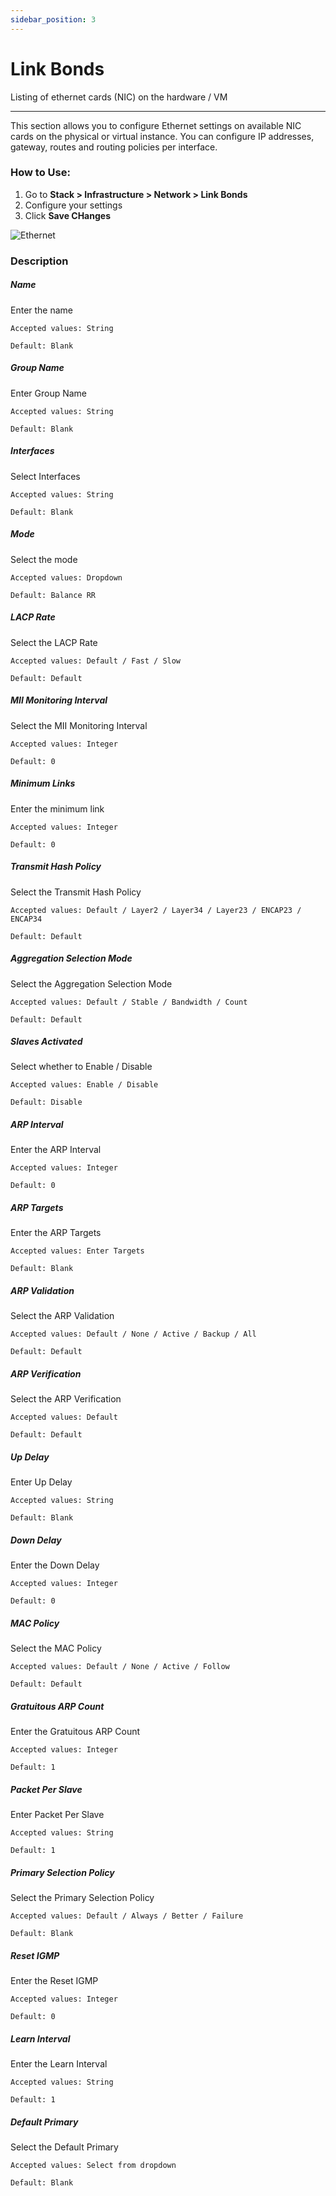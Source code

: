 ```yaml
---
sidebar_position: 3
---
```


# Link Bonds

Listing of ethernet cards (NIC) on the hardware / VM

---

This section allows you to configure Ethernet settings on available NIC cards on the physical or virtual instance. You can configure IP addresses, gateway, routes and routing policies per interface. 

### How to Use:

1. Go to **Stack > Infrastructure  > Network > Link Bonds**
2. Configure your settings
3. Click **Save CHanges**

![Ethernet](/img/platform/v8/docs/linkBon.png)


### Description

##### Name

Enter the name

    Accepted values: String

    Default: Blank 

##### Group Name

Enter Group Name

    Accepted values: String

    Default: Blank 

##### Interfaces

Select Interfaces

    Accepted values: String

    Default: Blank

##### Mode

Select the mode 

    Accepted values: Dropdown

    Default: Balance RR 

##### LACP Rate

Select the LACP Rate

    Accepted values: Default / Fast / Slow

    Default: Default

##### MII Monitoring Interval

Select the MII Monitoring Interval

    Accepted values: Integer

    Default: 0 

##### Minimum Links

Enter the minimum link

    Accepted values: Integer

    Default: 0 

##### Transmit Hash Policy

Select the Transmit Hash Policy

    Accepted values: Default / Layer2 / Layer34 / Layer23 / ENCAP23 / ENCAP34

    Default: Default

##### Aggregation Selection Mode

Select the Aggregation Selection Mode

    Accepted values: Default / Stable / Bandwidth / Count

    Default: Default

##### Slaves Activated 

Select whether to Enable / Disable

    Accepted values: Enable / Disable

    Default: Disable

##### ARP Interval

Enter the ARP Interval

    Accepted values: Integer

    Default: 0

##### ARP Targets

Enter the ARP Targets

    Accepted values: Enter Targets

    Default: Blank 

##### ARP Validation

Select the ARP Validation

    Accepted values: Default / None / Active / Backup / All

    Default: Default

##### ARP Verification

Select the ARP Verification

    Accepted values: Default

    Default: Default

##### Up Delay

Enter Up Delay

    Accepted values: String

    Default: Blank

##### Down Delay

Enter the Down Delay

    Accepted values: Integer

    Default: 0 

##### MAC Policy

Select the MAC Policy

    Accepted values: Default / None / Active / Follow

    Default: Default 

##### Gratuitous ARP Count

Enter the Gratuitous ARP Count

    Accepted values: Integer

    Default: 1

##### Packet Per Slave

Enter Packet Per Slave

    Accepted values: String

    Default: 1

##### Primary Selection Policy

Select the Primary Selection Policy

    Accepted values: Default / Always / Better / Failure

    Default: Blank

##### Reset IGMP

Enter the Reset IGMP

    Accepted values: Integer

    Default: 0 

##### Learn Interval

Enter the Learn Interval

    Accepted values: String

    Default: 1

##### Default Primary

Select the Default Primary

    Accepted values: Select from dropdown

    Default: Blank 
